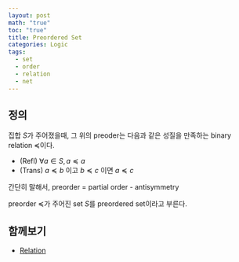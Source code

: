 ```yaml
---
layout: post
math: "true"
toc: "true"
title: Preordered Set
categories: Logic
tags:
  - set
  - order
  - relation
  - net
---
```

## 정의

집합 ${ S }$가 주어졌을때, 그 위의 preoder는 다음과 같은 성질을 만족하는 binary relation ${ \preceq }$이다.

- (Refl) ${ \forall a \in S,\, a \preceq a }$
- (Trans) ${ a \preceq b }$ 이고 ${ b \preceq c}$ 이면 ${ a \preceq c }$

간단히 말해서, preorder = partial order - antisymmetry

preorder ${ \preceq }$가 주어진 set ${ S }$를 preordered set이라고 부른다.

## 함께보기

- [Relation](https://paraconsistent.github.io/logic/2024/02/26/relation.html)
